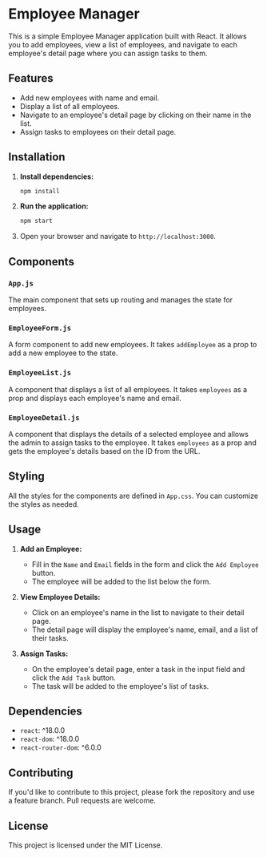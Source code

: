 # Employee Manager

This is a simple Employee Manager application built with React. It allows you to add employees, view a list of employees, and navigate to each employee's detail page where you can assign tasks to them.

## Features

- Add new employees with name and email.
- Display a list of all employees.
- Navigate to an employee's detail page by clicking on their name in the list.
- Assign tasks to employees on their detail page.

## Installation

1. **Install dependencies:**

   ```bash
   npm install
   ```

2. **Run the application:**

   ```bash
   npm start
   ```

3. Open your browser and navigate to `http://localhost:3000`.

## Components

### `App.js`

The main component that sets up routing and manages the state for employees.

### `EmployeeForm.js`

A form component to add new employees. It takes `addEmployee` as a prop to add a new employee to the state.

### `EmployeeList.js`

A component that displays a list of all employees. It takes `employees` as a prop and displays each employee's name and email.

### `EmployeeDetail.js`

A component that displays the details of a selected employee and allows the admin to assign tasks to the employee. It takes `employees` as a prop and gets the employee's details based on the ID from the URL.

## Styling

All the styles for the components are defined in `App.css`. You can customize the styles as needed.

## Usage

1. **Add an Employee:**

   - Fill in the `Name` and `Email` fields in the form and click the `Add Employee` button.
   - The employee will be added to the list below the form.

2. **View Employee Details:**

   - Click on an employee's name in the list to navigate to their detail page.
   - The detail page will display the employee's name, email, and a list of their tasks.

3. **Assign Tasks:**
   - On the employee's detail page, enter a task in the input field and click the `Add Task` button.
   - The task will be added to the employee's list of tasks.

## Dependencies

- `react`: ^18.0.0
- `react-dom`: ^18.0.0
- `react-router-dom`: ^6.0.0

## Contributing

If you'd like to contribute to this project, please fork the repository and use a feature branch. Pull requests are welcome.

## License

This project is licensed under the MIT License.
